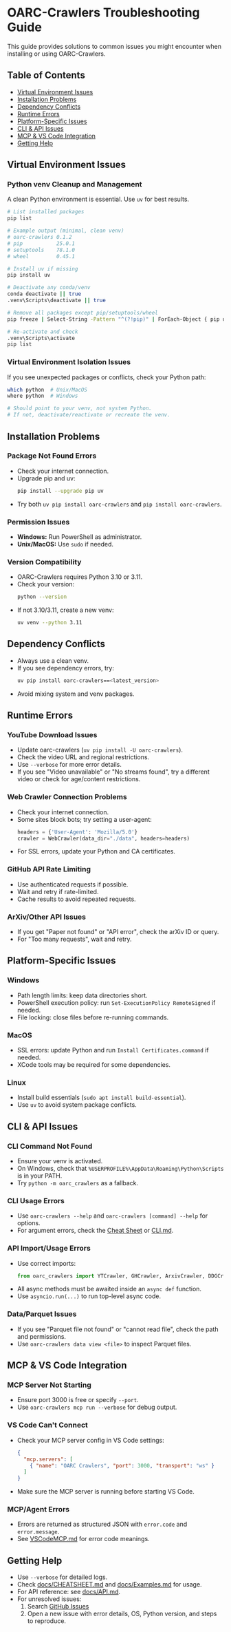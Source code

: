# OARC-Crawlers Troubleshooting Guide

This guide provides solutions to common issues you might encounter when installing or using OARC-Crawlers.

## Table of Contents
- [Virtual Environment Issues](#virtual-environment-issues)
- [Installation Problems](#installation-problems)
- [Dependency Conflicts](#dependency-conflicts)
- [Runtime Errors](#runtime-errors)
- [Platform-Specific Issues](#platform-specific-issues)
- [CLI & API Issues](#cli--api-issues)
- [MCP & VS Code Integration](#mcp--vs-code-integration)
- [Getting Help](#getting-help)

## Virtual Environment Issues

### Python venv Cleanup and Management

A clean Python environment is essential. Use `uv` for best results.

```bash
# List installed packages
pip list

# Example output (minimal, clean venv)
# oarc-crawlers 0.1.2
# pip           25.0.1
# setuptools    78.1.0
# wheel         0.45.1

# Install uv if missing
pip install uv

# Deactivate any conda/venv
conda deactivate || true
.venv\Scripts\deactivate || true

# Remove all packages except pip/setuptools/wheel
pip freeze | Select-String -Pattern "^(?!pip)" | ForEach-Object { pip uninstall -y $_.ToString().Trim() }

# Re-activate and check
.venv\Scripts\activate
pip list
```

### Virtual Environment Isolation Issues

If you see unexpected packages or conflicts, check your Python path:

```bash
which python  # Unix/MacOS
where python  # Windows

# Should point to your venv, not system Python.
# If not, deactivate/reactivate or recreate the venv.
```

## Installation Problems

### Package Not Found Errors

- Check your internet connection.
- Upgrade pip and uv:
  ```bash
  pip install --upgrade pip uv
  ```
- Try both `uv pip install oarc-crawlers` and `pip install oarc-crawlers`.

### Permission Issues

- **Windows:** Run PowerShell as administrator.
- **Unix/MacOS:** Use `sudo` if needed.

### Version Compatibility

- OARC-Crawlers requires Python 3.10 or 3.11.
- Check your version:
  ```bash
  python --version
  ```
- If not 3.10/3.11, create a new venv:
  ```bash
  uv venv --python 3.11
  ```

## Dependency Conflicts

- Always use a clean venv.
- If you see dependency errors, try:
  ```bash
  uv pip install oarc-crawlers==<latest_version>
  ```
- Avoid mixing system and venv packages.

## Runtime Errors

### YouTube Download Issues

- Update oarc-crawlers (`uv pip install -U oarc-crawlers`).
- Check the video URL and regional restrictions.
- Use `--verbose` for more error details.
- If you see "Video unavailable" or "No streams found", try a different video or check for age/content restrictions.

### Web Crawler Connection Problems

- Check your internet connection.
- Some sites block bots; try setting a user-agent:
  ```python
  headers = {'User-Agent': 'Mozilla/5.0'}
  crawler = WebCrawler(data_dir="./data", headers=headers)
  ```
- For SSL errors, update your Python and CA certificates.

### GitHub API Rate Limiting

- Use authenticated requests if possible.
- Wait and retry if rate-limited.
- Cache results to avoid repeated requests.

### ArXiv/Other API Issues

- If you get "Paper not found" or "API error", check the arXiv ID or query.
- For "Too many requests", wait and retry.

## Platform-Specific Issues

### Windows

- Path length limits: keep data directories short.
- PowerShell execution policy: run `Set-ExecutionPolicy RemoteSigned` if needed.
- File locking: close files before re-running commands.

### MacOS

- SSL errors: update Python and run `Install Certificates.command` if needed.
- XCode tools may be required for some dependencies.

### Linux

- Install build essentials (`sudo apt install build-essential`).
- Use `uv` to avoid system package conflicts.

## CLI & API Issues

### CLI Command Not Found

- Ensure your venv is activated.
- On Windows, check that `%USERPROFILE%\AppData\Roaming\Python\Scripts` is in your PATH.
- Try `python -m oarc_crawlers` as a fallback.

### CLI Usage Errors

- Use `oarc-crawlers --help` and `oarc-crawlers [command] --help` for options.
- For argument errors, check the [Cheat Sheet](CHEATSHEET.md) or [CLI.md](CLI.md).

### API Import/Usage Errors

- Use correct imports:
  ```python
  from oarc_crawlers import YTCrawler, GHCrawler, ArxivCrawler, DDGCrawler, WebCrawler
  ```
- All async methods must be awaited inside an `async def` function.
- Use `asyncio.run(...)` to run top-level async code.

### Data/Parquet Issues

- If you see "Parquet file not found" or "cannot read file", check the path and permissions.
- Use `oarc-crawlers data view <file>` to inspect Parquet files.

## MCP & VS Code Integration

### MCP Server Not Starting

- Ensure port 3000 is free or specify `--port`.
- Use `oarc-crawlers mcp run --verbose` for debug output.

### VS Code Can't Connect

- Check your MCP server config in VS Code settings:
  ```json
  {
    "mcp.servers": [
      { "name": "OARC Crawlers", "port": 3000, "transport": "ws" }
    ]
  }
  ```
- Make sure the MCP server is running before starting VS Code.

### MCP/Agent Errors

- Errors are returned as structured JSON with `error.code` and `error.message`.
- See [VSCodeMCP.md](VSCodeMCP.md) for error code meanings.

## Getting Help

- Use `--verbose` for detailed logs.
- Check [docs/CHEATSHEET.md](CHEATSHEET.md) and [docs/Examples.md](Examples.md) for usage.
- For API reference: see [docs/API.md](API.md).
- For unresolved issues:
  1. Search [GitHub Issues](https://github.com/Ollama-Agent-Roll-Cage/oarc-crawlers/issues)
  2. Open a new issue with error details, OS, Python version, and steps to reproduce.
